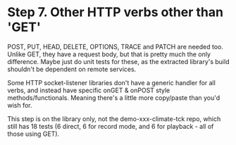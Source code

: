 # Step 7. Other HTTP verbs other than 'GET'

POST, PUT, HEAD, DELETE, OPTIONS, TRACE and PATCH are needed too. Unlike GET, they have a request body, 
but that is pretty much the only difference. Maybe just do unit tests for these, as the extracted 
library's build shouldn't be dependent on remote services.

Some HTTP socket-listener libraries don't have a generic handler for all verbs, and instead have specific 
onGET & onPOST style methods/functionals. Meaning there's a little more copy/paste than you'd wish for.

This step is on the library only, not the demo-xxx-climate-tck repo, which still has 18 tests (6 direct, 6 for record mode, and 6 for playback - all of those using GET).
